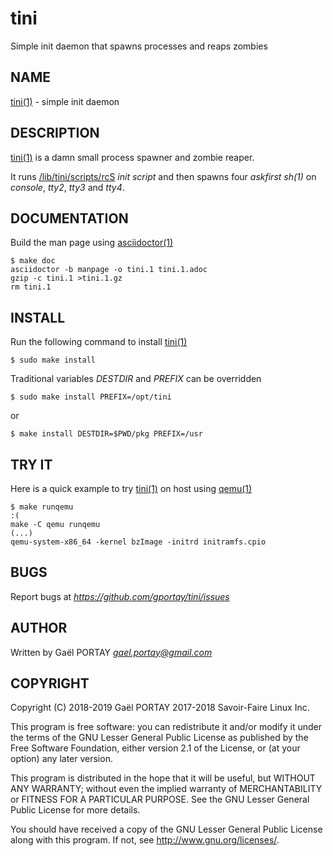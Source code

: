 # tini

Simple init daemon that spawns processes and reaps zombies

## NAME

[tini(1)] - simple init daemon

## DESCRIPTION

[tini(1)] is a damn small process spawner and zombie reaper.

It runs [/lib/tini/scripts/rcS] _init script_ and then spawns four _askfirst_
*sh(1)* on _console_, _tty2_, _tty3_ and _tty4_.

## DOCUMENTATION

Build the man page using [asciidoctor(1)]

	$ make doc
	asciidoctor -b manpage -o tini.1 tini.1.adoc
	gzip -c tini.1 >tini.1.gz
	rm tini.1

## INSTALL

Run the following command to install [tini(1)]

	$ sudo make install

Traditional variables *DESTDIR* and *PREFIX* can be overridden

	$ sudo make install PREFIX=/opt/tini

or

	$ make install DESTDIR=$PWD/pkg PREFIX=/usr

## TRY IT

Here is a quick example to try [tini(1)] on host using [qemu(1)]

	$ make runqemu                                                                            :(
	make -C qemu runqemu
	(...)
	qemu-system-x86_64 -kernel bzImage -initrd initramfs.cpio

## BUGS

Report bugs at *https://github.com/gportay/tini/issues*

## AUTHOR

Written by Gaël PORTAY *gael.portay@gmail.com*

## COPYRIGHT

Copyright (C) 2018-2019 Gaël PORTAY
              2017-2018 Savoir-Faire Linux Inc.

This program is free software: you can redistribute it and/or modify
it under the terms of the GNU Lesser General Public License as published by
the Free Software Foundation, either version 2.1 of the License, or
(at your option) any later version.

This program is distributed in the hope that it will be useful,
but WITHOUT ANY WARRANTY; without even the implied warranty of
MERCHANTABILITY or FITNESS FOR A PARTICULAR PURPOSE.  See the
GNU Lesser General Public License for more details.

You should have received a copy of the GNU Lesser General Public License
along with this program.  If not, see <http://www.gnu.org/licenses/>.

[tini(1)]: tini.1.adoc
[asciidoctor(1)]: https://asciidoctor.org/man/asciidoctor/
[qemu(1)]: https://github.com/qemu/qemu
[/lib/tini/scripts/rcS]: qemu/rcS
